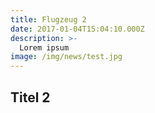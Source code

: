 ```yaml
---
title: Flugzeug 2
date: 2017-01-04T15:04:10.000Z
description: >-
  Lorem ipsum
image: /img/news/test.jpg
---
```


## Titel 2